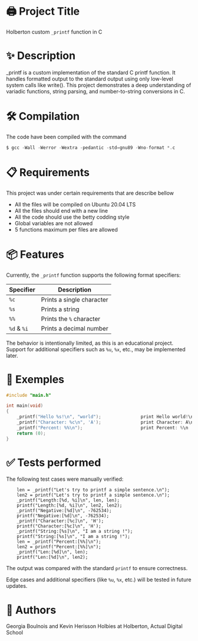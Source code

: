 
# 🖨️ Project Title

Holberton custom `_printf` function in C

# ✨ Description

_printf is a custom implementation of the standard C printf function.
It handles formatted output to the standard output using only low-level system calls like write().
This project demonstrates a deep understanding of variadic functions, string parsing, and number-to-string conversions in C.

# 🛠️ Compilation

The code have been compiled with the command 
```c
$ gcc -Wall -Werror -Wextra -pedantic -std=gnu89 -Wno-format *.c
```

# 📋 Requirements

This project was under certain requirements that are describe bellow

- All the files will be compiled on Ubuntu 20.04 LTS 
- All the files should end with a new line
- All the code should use the betty codding style
- Global variables are not allowed
- 5 functions maximum per files are allowed

# 📦 Features

Currently, the `_printf` function supports the following format specifiers:

| Specifier     | Description               |
|---------------|---------------------------|
| `%c`          | Prints a single character  |
| `%s`          | Prints a string            |
| `%%`          | Prints the `%` character   |
| `%d` & `%i`   | Prints a decimal number    |

The behavior is intentionally limited, as this is an educational project.  
Support for additional specifiers such as `%u`, `%x`, etc., may be implemented later.

# 🧪 Exemples

```c
#include "main.h"

int main(void)
{
    _printf("Hello %s!\n", "world");               print Hello world!\n
    _printf("Character: %c\n", 'A');               print Character: A\n
    _printf("Percent: %%\n");                      print Percent: %\n
    return (0);
}
```

# ✅ Tests performed

The following test cases were manually verified:
``` 
    len = _printf("Let's try to printf a simple sentence.\n");
    len2 = printf("Let's try to printf a simple sentence.\n");
    _printf("Length:[%d, %i]\n", len, len);
    printf("Length:[%d, %i]\n", len2, len2);
    _printf("Negative:[%d]\n", -762534);
    printf("Negative:[%d]\n", -762534);
    _printf("Character:[%c]\n", 'H');
    printf("Character:[%c]\n", 'H');
    _printf("String:[%s]\n", "I am a string !");
    printf("String:[%s]\n", "I am a string !");
    len = _printf("Percent:[%%]\n");
    len2 = printf("Percent:[%%]\n");
    _printf("Len:[%d]\n", len);
    printf("Len:[%d]\n", len2);
```
The output was compared with the standard `printf` to ensure correctness.

Edge cases and additional specifiers (like `%u`, `%x`, etc.) will be tested in future updates.
   

# 👥 Authors

Georgia Boulnois and Kevin Herisson Holbies at Holberton, Actual Digital School
